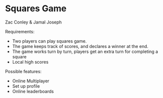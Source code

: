 # Squares Game

Zac Conley & Jamal Joseph

Requirements:
- Two players can play squares game.
- The game keeps track of scores, and declares a winner at the end.
- The game works turn by turn, players get an extra turn for completing a square
- Local high scores

Possible features:
- Online Multiplayer
- Set up profile 
- Online leaderboards
